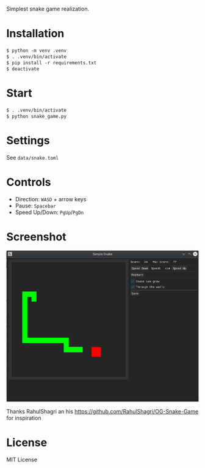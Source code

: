 Simplest snake game realization.

# Installation
```commandline
$ python -m venv .venv
$ . .venv/bin/activate
$ pip install -r requirements.txt
$ deactivate
```

# Start
```commandline
$ . .venv/bin/activate
$ python snake_game.py
```

# Settings
See `data/snake.toml`

# Controls
* Direction: `WASD` + arrow keys
* Pause: `Spacebar`
* Speed Up/Down: `PgUp`/`PgDn`

# Screenshot

![](data/simple_snake.png.png)



Thanks RahulShagri an his https://github.com/RahulShagri/OG-Snake-Game for inspiration


# License
MIT License